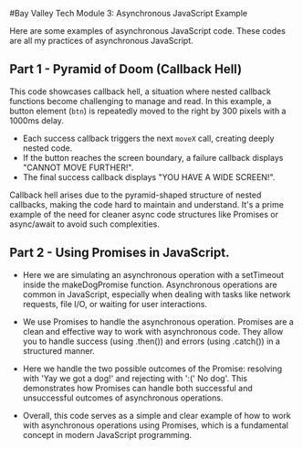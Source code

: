#Bay Valley Tech Module 3: Asynchronous JavaScript Example

Here are some examples of asynchronous JavaScript code. These codes are all my practices of asynchronous JavaScript.

## Part 1 - Pyramid of Doom (Callback Hell)

This code showcases callback hell, a situation where nested callback functions become challenging to manage and read. In this example, a button element (`btn`) is repeatedly moved to the right by 300 pixels with a 1000ms delay. 

- Each success callback triggers the next `moveX` call, creating deeply nested code.
- If the button reaches the screen boundary, a failure callback displays "CANNOT MOVE FURTHER!".
- The final success callback displays "YOU HAVE A WIDE SCREEN!".

Callback hell arises due to the pyramid-shaped structure of nested callbacks, making the code hard to maintain and understand. It's a prime example of the need for cleaner async code structures like Promises or async/await to avoid such complexities.

## Part 2 - Using Promises in JavaScript.

- Here we are simulating an asynchronous operation with a setTimeout inside the makeDogPromise function. Asynchronous operations are common in JavaScript, especially when dealing with tasks like network requests, file I/O, or waiting for user interactions.

- We use Promises to handle the asynchronous operation. Promises are a clean and effective way to work with asynchronous code. They allow you to handle success (using .then()) and errors (using .catch()) in a structured manner.

- Here we handle the two possible outcomes of the Promise: resolving with 'Yay we got a dog!' and rejecting with ':(' No dog'. This demonstrates how Promises can handle both successful and unsuccessful outcomes of asynchronous operations.

- Overall, this code serves as a simple and clear example of how to work with asynchronous operations using Promises, which is a fundamental concept in modern JavaScript programming.
